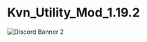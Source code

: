 # Kvn_Utility_Mod_1.19.2
![Discord Banner 2](https://discordapp.com/api/guilds/1050788613853548644/widget.png?style=banner1)
